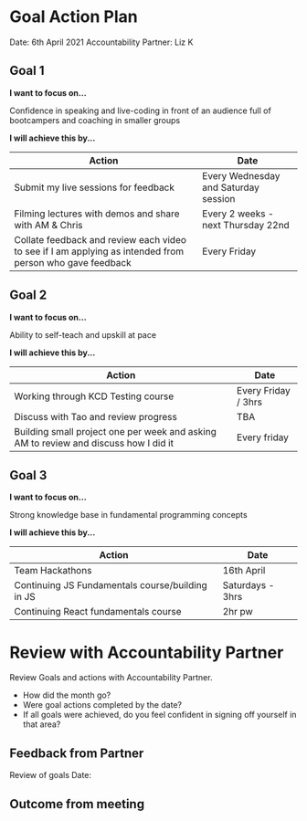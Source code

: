 # Goal Action Plan 

Date: 6th April 2021
Accountability Partner: Liz K

## Goal 1 

**I want to focus on...** 

Confidence in speaking and live-coding in front of an audience full of bootcampers and coaching in smaller groups

**I will achieve this by...** 

| Action      | Date |
| ----------- | ----------- |
| Submit my live sessions for feedback      | Every Wednesday and Saturday session       |
| Filming lectures with demos and share with AM & Chris  | Every 2 weeks - next Thursday 22nd   |
| Collate feedback and review each video to see if I am applying as intended from person who gave feedback  | Every Friday        |


## Goal 2

**I want to focus on...** 

Ability to self-teach and upskill at pace

**I will achieve this by...** 

| Action      | Date         |
| ----------- | ----------- |
| Working through KCD Testing course           | Every Friday / 3hrs       |
| Discuss with Tao and review progress   |    TBA     |
| Building small project one per week and asking AM to review and discuss how I did it  | Every friday        |

## Goal 3 

**I want to focus on...** 

Strong knowledge base in fundamental programming concepts 

**I will achieve this by...** 

| Action      | Date |
| ----------- | ----------- |
| Team Hackathons      | 16th April       |
|  Continuing JS Fundamentals course/building in JS  | Saturdays - 3hrs        |
| Continuing React fundamentals course   |    2hr pw     |

# Review with Accountability Partner

Review Goals and actions with Accountability Partner. 

- How did the month go?
- Were goal actions completed by the date? 
- If all goals were achieved, do you feel confident in signing off yourself in that area? 

## Feedback from Partner

Review of goals
Date: 

## Outcome from meeting 